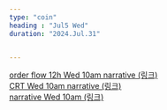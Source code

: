 ```yaml
---
type: "coin"
heading : "Jul5 Wed"
duration: "2024.Jul.31"


---
```

 


[order flow 12h Wed 10am narrative (링크)](/todo/images/order-flow-2024-07-31-10AM.png)   
[CRT Wed 10am narrative (링크)](/todo/images/CRT-2024-07-31-10AM.png)  
[narrative Wed 10am  (링크)](/todo/images/narrative-2024-07-31-10AM.png)  


